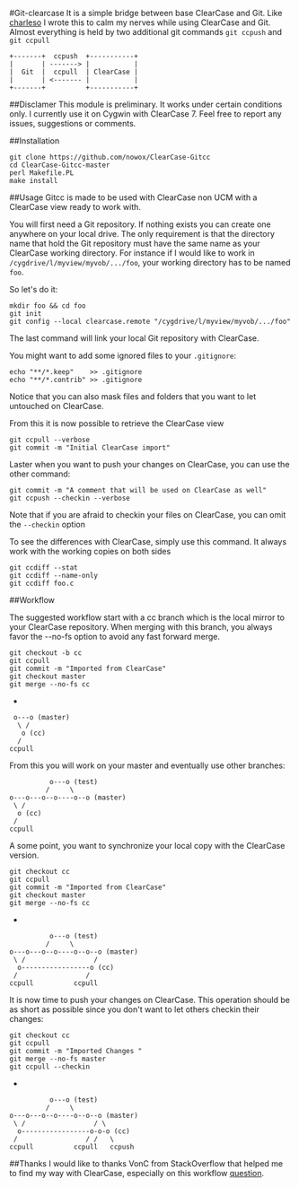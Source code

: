 #Git-clearcase
It is a simple bridge between base ClearCase and Git. Like [charleso](https://github.com/charleso/git-cc) I wrote this to calm my
nerves while using ClearCase and Git. Almost everything is held by two additional git commands `git ccpush` and `git ccpull`

    +-------+  ccpush  +-----------+
    |       | -------> |           |
    |  Git  |  ccpull  | ClearCase |
    |       | <------- |           |
    +-------+          +-----------+

##Disclamer
This module is preliminary. It works under certain conditions only. I currently use it
on Cygwin with ClearCase 7. Feel free to report any issues, suggestions or comments.

##Installation

    git clone https://github.com/nowox/ClearCase-Gitcc
    cd ClearCase-Gitcc-master
    perl Makefile.PL
    make install

##Usage
Gitcc is made to be used with ClearCase non UCM with a ClearCase view ready to work with. 

You will first need a Git repository. If nothing exists you can create one anywhere on your local drive. The only requirement is that the directory name that hold the Git repository must have the same name as your ClearCase working directory. For instance if I would like to work in `/cygdrive/l/myview/myvob/.../foo`, your working directory has to be named `foo`. 

So let's do it: 

    mkdir foo && cd foo
    git init
    git config --local clearcase.remote "/cygdrive/l/myview/myvob/.../foo"
    
The last command will link your local Git repository with ClearCase. 

You might want to add some ignored files to your `.gitignore`:

    echo "**/*.keep"    >> .gitignore
    echo "**/*.contrib" >> .gitignore

Notice that you can also mask files and folders that you want to let untouched on ClearCase.

From this it is now possible to retrieve the ClearCase view

    git ccpull --verbose
    git commit -m "Initial ClearCase import"
    
Laster when you want to push your changes on ClearCase, you can use the other command:

    git commit -m "A comment that will be used on ClearCase as well"
    git ccpush --checkin --verbose
    
Note that if you are afraid to checkin your files on ClearCase, you can omit the `--checkin` option

To see the differences with ClearCase, simply use this command. It always work with the working copies on both sides

    git ccdiff --stat
    git ccdiff --name-only
    git ccdiff foo.c
    
##Workflow

The suggested workflow start with a cc branch which is the local mirror to your ClearCase repository. When merging with this branch, you always favor the --no-fs option to avoid any fast forward merge.

    git checkout -b cc
    git ccpull
    git commit -m "Imported from ClearCase"
    git checkout master
    git merge --no-fs cc

-

     o---o (master)
      \ /
       o (cc)
      /
    ccpull

From this you will work on your master and eventually use other branches:

              o---o (test)
             /     \
    o---o---o--o----o--o (master)
     \ /
      o (cc)
     /      
    ccpull

A some point, you want to synchronize your local copy with the ClearCase version.

    git checkout cc
    git ccpull
    git commit -m "Imported from ClearCase"
    git checkout master
    git merge --no-fs cc

-

              o---o (test)
             /     \
    o---o---o--o----o--o--o (master)
     \ /                 /
      o-----------------o (cc)    
     /                 /
    ccpull          ccpull

It is now time to push your changes on ClearCase. This operation should be as short as possible since you don't want to let others checkin their changes:

    git checkout cc
    git ccpull
    git commit -m "Imported Changes "
    git merge --no-fs master
    git ccpull --checkin

-

              o---o (test)
             /     \
    o---o---o--o----o--o--o (master)
     \ /                 / \
      o-----------------o-o-o (cc)
     /                 / /   \
    ccpull          ccpull   ccpush   

##Thanks
I would like to thanks VonC from StackOverflow that helped me to find my way with ClearCase, especially on this workflow [question](http://stackoverflow.com/questions/28280685/toward-an-ideal-workflow-with-clearcase-and-git).
